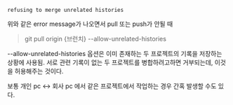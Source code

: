 ```
refusing to merge unrelated histories
```
위와 같은 error message가 나오면서 pull 또는 push가 안될 때

> git pull origin {브런치} --allow-unrelated-histories

--allow-unrelated-histories 옵션은 이미 존재하는 두 프로젝트의 기록을 저장하는 상황에 사용됨.
서로 관련 기록이 없는 두 프로젝트를 병합하려고하면 거부되는데, 이것을 허용해주는 것이다.

보통 개인 pc <-> 회사 pc 에서 같은 프로젝트에서 작업하는 경우 간혹 발생할 수도 있다.